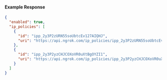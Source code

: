 <!-- Code generated for API Clients. DO NOT EDIT. -->

#### Example Response

```json
{
  "enabled": true,
  "ip_policies": [
    {
      "id": "ipp_2y3P2zURN55soUbtcEv127AIQHJ",
      "uri": "https://api.ngrok.com/ip_policies/ipp_2y3P2zURN55soUbtcEv127AIQHJ"
    },
    {
      "id": "ipp_2y3P2yzCHJCOXoVR0uXtBgOYZI1",
      "uri": "https://api.ngrok.com/ip_policies/ipp_2y3P2yzCHJCOXoVR0uXtBgOYZI1"
    }
  ]
}
```
